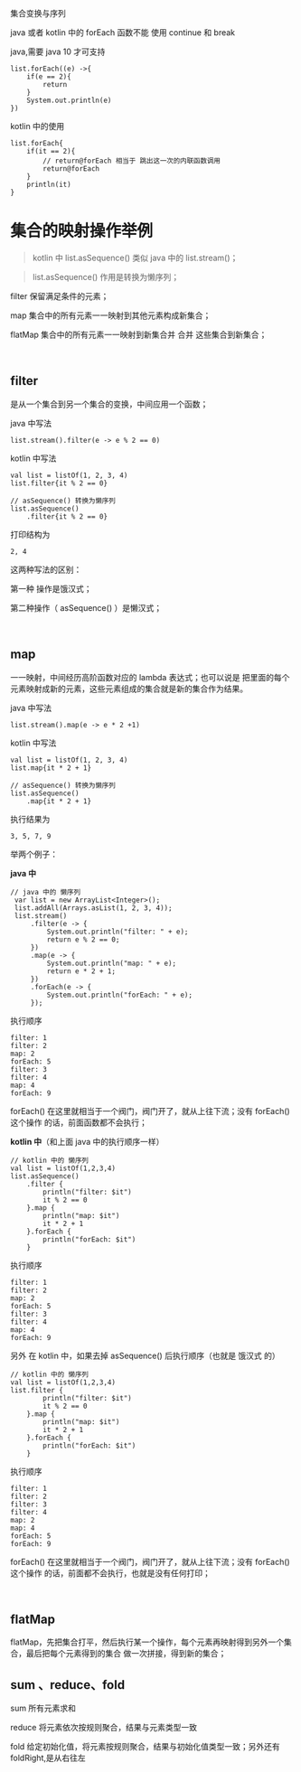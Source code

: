 集合变换与序列

java 或者 kotlin 中的 forEach 函数不能 使用 continue 和 break 


java,需要 java 10 才可支持
```
list.forEach((e) ->{
    if(e == 2){
        return
    }
    System.out.println(e)
})
```

kotlin 中的使用
```
list.forEach{
    if(it == 2){
        // return@forEach 相当于 跳出这一次的内联函数调用
        return@forEach 
    }
    println(it)
}
```



# 集合的映射操作举例
> kotlin 中 list.asSequence() 类似 java 中的 list.stream()；

> list.asSequence() 作用是转换为懒序列；

filter 保留满足条件的元素； 

map 集合中的所有元素一一映射到其他元素构成新集合；

flatMap 集合中的所有元素一一映射到新集合并 合并 这些集合到新集合；

<br/>

##  **filter**

是从一个集合到另一个集合的变换，中间应用一个函数；

java 中写法
```
list.stream().filter(e -> e % 2 == 0)
```


kotlin 中写法 

```
val list = listOf(1, 2, 3, 4)
list.filter{it % 2 == 0}

// asSequence() 转换为懒序列
list.asSequence()
    .filter{it % 2 == 0}
```

打印结构为
```
2, 4
```

这两种写法的区别：

第一种 操作是饿汉式；

第二种操作（ asSequence() ）是懒汉式；

 
<br/>

## **map**

一一映射，中间经历高阶函数对应的 lambda 表达式；也可以说是
把里面的每个元素映射成新的元素，这些元素组成的集合就是新的集合作为结果。



java 中写法
```
list.stream().map(e -> e * 2 +1)
```


kotlin 中写法 

```
val list = listOf(1, 2, 3, 4)
list.map{it * 2 + 1}

// asSequence() 转换为懒序列
list.asSequence()
    .map{it * 2 + 1}
```

执行结果为

```
3, 5, 7, 9
```


举两个例子：

**java 中**

```
// java 中的 懒序列
 var list = new ArrayList<Integer>();
 list.addAll(Arrays.asList(1, 2, 3, 4));
 list.stream()
     .filter(e -> {
         System.out.println("filter: " + e);
         return e % 2 == 0;
     })
     .map(e -> {
         System.out.println("map: " + e);
         return e * 2 + 1;
     })
     .forEach(e -> {
         System.out.println("forEach: " + e);
     });
```
执行顺序 
```
filter: 1
filter: 2
map: 2
forEach: 5
filter: 3
filter: 4
map: 4
forEach: 9

```

forEach() 在这里就相当于一个阀门，阀门开了，就从上往下流；没有 forEach()
这个操作 的话，前面函数都不会执行；


**kotlin 中**（和上面 java 中的执行顺序一样）

```
// kotlin 中的 懒序列
val list = listOf(1,2,3,4)
list.asSequence()
    .filter {
        println("filter: $it")
        it % 2 == 0
    }.map {
        println("map: $it")
        it * 2 + 1
    }.forEach {
        println("forEach: $it")
    }
```
执行顺序 
```
filter: 1
filter: 2
map: 2
forEach: 5
filter: 3
filter: 4
map: 4
forEach: 9
```

另外 在 kotlin 中，如果去掉 asSequence() 后执行顺序（也就是 饿汉式 的）

```
// kotlin 中的 懒序列
val list = listOf(1,2,3,4)
list.filter {
        println("filter: $it")
        it % 2 == 0
    }.map {
        println("map: $it")
        it * 2 + 1
    }.forEach {
        println("forEach: $it")
    }
```
执行顺序 
```
filter: 1
filter: 2
filter: 3
filter: 4
map: 2
map: 4
forEach: 5
forEach: 9
```
forEach() 在这里就相当于一个阀门，阀门开了，就从上往下流；没有 forEach()
这个操作 的话，前面都不会执行，也就是没有任何打印；


<br/>

## **flatMap**

flatMap，先把集合打平，然后执行某一个操作，每个元素再映射得到另外一个集合，最后把每个元素得到的集合
做一次拼接，得到新的集合；


##  **sum 、reduce、fold**
sum 所有元素求和

reduce 将元素依次按规则聚合，结果与元素类型一致

fold 给定初始化值，将元素按规则聚合，结果与初始化值类型一致；另外还有 foldRight,是从右往左

























 






 










